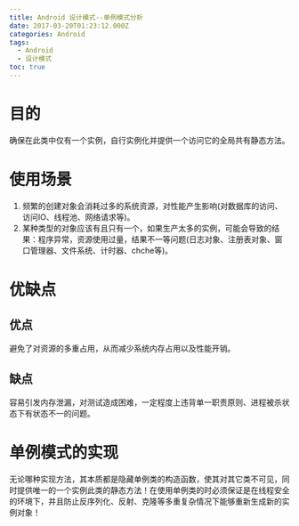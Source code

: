 ```yaml
---
title: Android 设计模式--单例模式分析
date: 2017-03-20T01:23:12.000Z
categories: Android
tags:
  - Android
  - 设计模式
toc: true
---
```


# 目的

确保在此类中仅有一个实例，自行实例化并提供一个访问它的全局共有静态方法。

# 使用场景

1.  频繁的创建对象会消耗过多的系统资源，对性能产生影响(对数据库的访问、访问IO、线程池、网络请求等)。
2.  某种类型的对象应该有且只有一个，如果生产太多的实例，可能会导致的结果：程序异常，资源使用过量，结果不一等问题(日志对象、注册表对象、窗口管理器、文件系统、计时器、chche等)。

# 优缺点

## 优点

避免了对资源的多重占用，从而减少系统内存占用以及性能开销。

## 缺点

容易引发内存泄漏，对测试造成困难，一定程度上违背单一职责原则、进程被杀状态下有状态不一的问题。

# 单例模式的实现

无论哪种实现方法，其本质都是隐藏单例类的构造函数，使其对其它类不可见，同时提供唯一的一个实例此类的静态方法！在使用单例类的时必须保证是在线程安全的环境下，并且防止反序列化、反射、克隆等多重复杂情况下能够重新生成新的实例对象！
